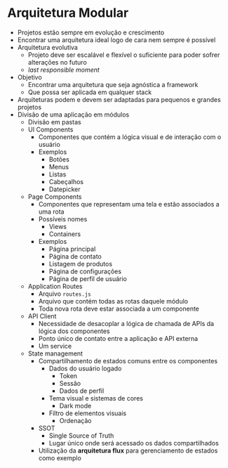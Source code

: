 # Arquitetura Modular

* Projetos estão sempre em evolução e crescimento
* Encontrar uma arquitetura ideal logo de cara nem sempre é possível
* Arquitetura evolutiva
    * Projeto deve ser escalável e flexível o suficiente para poder sofrer alterações no futuro
    * *last responsible moment*
* Objetivo
    * Encontrar uma arquitetura que seja agnóstica a framework
    * Que possa ser aplicada em qualquer stack
* Arquiteturas podem e devem ser adaptadas para pequenos e grandes projetos
* Divisão de uma aplicação em módulos
    * Divisão em pastas
    * UI Components
        * Componentes que contém a lógica visual e de interação com o usuário
        * Exemplos
            * Botões 
            * Menus
            * Listas
            * Cabeçalhos
            * Datepicker
    * Page Components
        * Componentes que representam uma tela e estão associados a uma rota
        * Possíveis nomes
            * Views
            * Containers
        * Exemplos
            * Página principal 
            * Página de contato
            * Listagem de produtos
            * Página de configurações
            * Página de perfil de usuário
    * Application Routes
        * Arquivo `routes.js`
        * Arquivo que contém todas as rotas daquele módulo
        * Toda nova rota deve estar associada a um componente
    * API Client
        * Necessidade de desacoplar a lógica de chamada de APIs da lógica dos componentes
        * Ponto único de contato entre a aplicação e API externa
        * Um service
    * State management
        * Compartilhamento de estados comuns entre os componentes
            * Dados do usuário logado
                * Token
                * Sessão
                * Dados de perfil
            * Tema visual e sistemas de cores
                * Dark mode
            * Filtro de elementos visuais
                * Ordenação
        * SSOT
            * Single Source of Truth
            * Lugar único onde será acessado os dados compartilhados
        * Utilização da **arquitetura flux** para gerenciamento de estados como exemplo